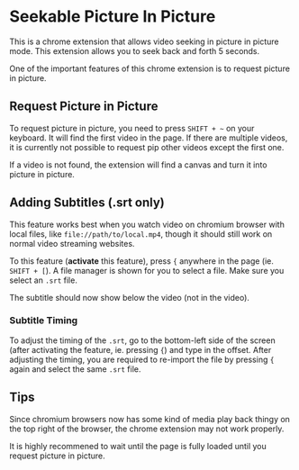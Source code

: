 # Seekable Picture In Picture
This is a chrome extension that allows video seeking in picture in picture mode. This extension allows you to seek back and forth 5 seconds.

One of the important features of this chrome extension is to request picture in picture. 

## Request Picture in Picture
To request picture in picture, you need to press `SHIFT + ~` on your keyboard. It will find the first video in the page. If there are multiple videos, it is currently not possible to request pip other videos except the first one.

If a video is not found, the extension will find a canvas and turn it into picture in picture. 

## Adding Subtitles (.srt only)
This feature works best when you watch video on chromium browser with local files, like `file://path/to/local.mp4`, though it should still work on normal video streaming websites.

To this feature (**activate** this feature), press `{` anywhere in the page (ie. `SHIFT + [`). A file manager is shown for you to select a file. Make sure you select an `.srt` file.

The subtitle should now show below the video (not in the video). 

### Subtitle Timing
To adjust the timing of the `.srt`, go to the bottom-left side of the screen (after activating the feature, ie. pressing `{`) and type in the offset. After adjusting the timing, you are required to re-import the file by pressing `{` again and select the same `.srt` file.

## Tips
Since chromium browsers now has some kind of media play back thingy on the top right of the browser, the chrome extension may not work properly.

It is highly recommened to wait until the page is fully loaded until you request picture in picture.